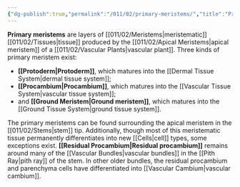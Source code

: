 ```yaml
---
{"dg-publish":true,"permalink":"/011/02/primary-meristems/","title":"Primary Meristems","tags":["BIOL412"],"created":"2024-09-26T13:45:04.121-07:00","updated":"2024-09-26T15:24:24.220-07:00"}
---
```


**Primary meristems** are layers of [[011/02/Meristems\|meristematic]] [[011/02/Tissues\|tissue]] produced by the [[011/02/Apical Meristems\|apical meristem]] of a [[011/02/Vascular Plants\|vascular plant]]. Three kinds of primary meristem exist:

- **[[Protoderm\|Protoderm]]**, which matures into the [[Dermal Tissue System\|dermal tissue system]];
- **[[Procambium\|Procambium]]**, which matures into the [[Vascular Tissue System\|vascular tissue system]];
- and **[[Ground Meristem\|Ground meristem]]**, which matures into the [[Ground Tissue System\|ground tissue system]].

The primary meristems can be found surrounding the apical meristem in the [[011/02/Stems\|stem]] tip. Additionally, though most of this meristematic tissue permanently differentiates into new [[Cells\|cell]] types, some exceptions exist. **[[Residual Procambium\|Residual procambium]]** remains around many of the [[Vascular Bundles\|vascular bundles]] in the [[Pith Ray\|pith ray]] of the stem. In other older bundles, the residual procambium and parenchyma cells have differentiated into [[Vascular Cambium\|vascular cambium]].